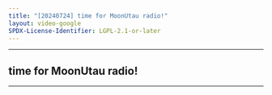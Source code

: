 ```yaml
---
title: "[20240724] time for MoonUtau radio!"
layout: video-google
SPDX-License-Identifier: LGPL-2.1-or-later
---
```


---

## time for MoonUtau radio!

<div class="container">
  <video-js id="my-video" class="vjs-fluid vjs-layout-medium" controls preload="auto" poster="/assets/images/20240724.jpg">
    <source src="https://drive.ayampenyet.eu.org/api/raw/?path=/%F0%9F%94%AE%20Unarchive%20Karaoke%20Moona/%5B20240724%5D%20%E3%80%90MoonUtau%E3%80%91time%20for%20MoonUtau%20radio!%E3%80%90unarchive%E3%80%91%20%5BMoona%20Hoshinova%20hololive-ID%5D%20(1TvF5oVI-6Y).mp4" type="video/mp4"/>
  </video-js>
</div>

---
